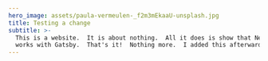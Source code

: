 ```yaml
---
hero_image: assets/paula-vermeulen-_f2m3mEkaaU-unsplash.jpg
title: Testing a change
subtitle: >-
  This is a website.  It is about nothing.  All it does is show that NetlifyCMS
  works with Gatsby.  That's it!  Nothing more.  I added this afterwards.
---
```


